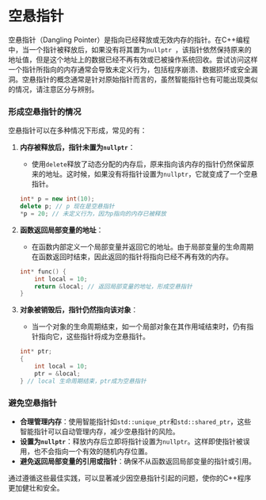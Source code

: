 # 空悬指针

空悬指针（Dangling Pointer）是指向已经释放或无效内存的指针。在C++编程中，当一个指针被释放后，如果没有将其置为`nullptr
`，该指针依然保持原来的地址值，但是这个地址上的数据已经不再有效或已被操作系统回收。尝试访问这样一个指针所指向的内存通常会导致未定义行为，包括程序崩溃、数据损坏或安全漏洞。空悬指针的概念通常是针对原始指针而言的，虽然智能指针也有可能出现类似的情况，请注意区分与辨别。

### 形成空悬指针的情况

空悬指针可以在多种情况下形成，常见的有：

1. **内存被释放后，指针未置为`nullptr`**：
	- 使用`delete`释放了动态分配的内存后，原来指向该内存的指针仍然保留原来的地址。这时候，如果没有将指针设置为`nullptr`，它就变成了一个空悬指针。

   ```c++
   int* p = new int(10);
   delete p; // p 现在是空悬指针
   *p = 20; // 未定义行为，因为p指向的内存已被释放
   ```

2. **函数返回局部变量的地址**：
	- 在函数内部定义一个局部变量并返回它的地址。由于局部变量的生命周期在函数返回时结束，因此返回的指针将指向已经不再有效的内存。

   ```c++
   int* func() {
       int local = 10;
       return &local; // 返回局部变量的地址，形成空悬指针
   }
   ```

3. **对象被销毁后，指针仍然指向该对象**：
	- 当一个对象的生命周期结束，如一个局部对象在其作用域结束时，仍有指针指向它，这些指针将成为空悬指针。

   ```c++
   int* ptr;
   {
       int local = 10;
       ptr = &local;
   } // local 生命周期结束，ptr成为空悬指针
   ```

### 避免空悬指针

- **合理管理内存**：使用智能指针如`std::unique_ptr`和`std::shared_ptr`，这些智能指针可以自动管理内存，减少空悬指针的风险。
- **设置为`nullptr`**：释放内存后立即将指针设置为`nullptr`。这样即使指针被误用，也不会指向一个有效的随机内存位置。
- **避免返回局部变量的引用或指针**：确保不从函数返回局部变量的指针或引用。

通过遵循这些最佳实践，可以显著减少因空悬指针引起的问题，使你的C++程序更加健壮和安全。
